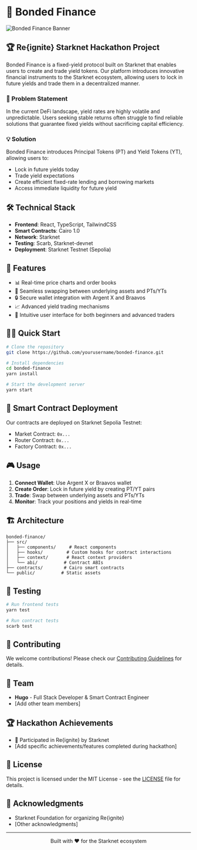 # 🔷 Bonded Finance

![Bonded Finance Banner](public/banner.png)

## 🏆 Re{ignite} Starknet Hackathon Project

Bonded Finance is a fixed-yield protocol built on Starknet that enables users to create and trade yield tokens. Our platform introduces innovative financial instruments to the Starknet ecosystem, allowing users to lock in future yields and trade them in a decentralized manner.

### 🎯 Problem Statement

In the current DeFi landscape, yield rates are highly volatile and unpredictable. Users seeking stable returns often struggle to find reliable solutions that guarantee fixed yields without sacrificing capital efficiency.

### 💡 Solution

Bonded Finance introduces Principal Tokens (PT) and Yield Tokens (YT), allowing users to:
- Lock in future yields today
- Trade yield expectations
- Create efficient fixed-rate lending and borrowing markets
- Access immediate liquidity for future yield

## 🛠 Technical Stack

- **Frontend**: React, TypeScript, TailwindCSS
- **Smart Contracts**: Cairo 1.0
- **Network**: Starknet
- **Testing**: Scarb, Starknet-devnet
- **Deployment**: Starknet Testnet (Sepolia)

## 🚀 Features

- 📊 Real-time price charts and order books
- 💱 Seamless swapping between underlying assets and PTs/YTs
- 🔒 Secure wallet integration with Argent X and Braavos
- 📈 Advanced yield trading mechanisms
- 🎯 Intuitive user interface for both beginners and advanced traders

## 🏃‍♂️ Quick Start

```bash
# Clone the repository
git clone https://github.com/yourusername/bonded-finance.git

# Install dependencies
cd bonded-finance
yarn install

# Start the development server
yarn start
```

## 🔧 Smart Contract Deployment

Our contracts are deployed on Starknet Sepolia Testnet:
- Market Contract: `0x...`
- Router Contract: `0x...`
- Factory Contract: `0x...`

## 🎮 Usage

1. **Connect Wallet**: Use Argent X or Braavos wallet
2. **Create Order**: Lock in future yield by creating PT/YT pairs
3. **Trade**: Swap between underlying assets and PTs/YTs
4. **Monitor**: Track your positions and yields in real-time

## 🏗 Architecture

```
bonded-finance/
├── src/
│   ├── components/     # React components
│   ├── hooks/         # Custom hooks for contract interactions
│   ├── context/       # React context providers
│   └── abi/          # Contract ABIs
├── contracts/        # Cairo smart contracts
└── public/          # Static assets
```

## 🔬 Testing

```bash
# Run frontend tests
yarn test

# Run contract tests
scarb test
```

## 🤝 Contributing

We welcome contributions! Please check our [Contributing Guidelines](CONTRIBUTING.md) for details.

## 👥 Team

- **Hugo** - Full Stack Developer & Smart Contract Engineer
- [Add other team members]

## 🏆 Hackathon Achievements

- 🥇 Participated in Re{ignite} by Starknet
- [Add specific achievements/features completed during hackathon]

## 📜 License

This project is licensed under the MIT License - see the [LICENSE](LICENSE) file for details.

## 🙏 Acknowledgments

- Starknet Foundation for organizing Re{ignite}
- [Other acknowledgments]

---

<p align="center">Built with ❤️ for the Starknet ecosystem</p>
